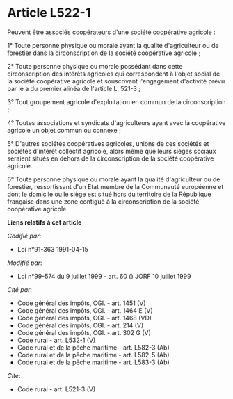 # Article L522-1

Peuvent être associés coopérateurs d'une société coopérative agricole : 

1° Toute personne physique ou morale ayant la qualité d'agriculteur ou de forestier dans la circonscription de la société
coopérative agricole ; 

2° Toute personne physique ou morale possédant dans cette circonscription des intérêts agricoles qui correspondent à l'objet
social de la société coopérative agricole et souscrivant l'engagement d'activité prévu par le a du premier alinéa de
l'article L. 521-3 ; 

3° Tout groupement agricole d'exploitation en commun de la circonscription ; 

4° Toutes associations et syndicats d'agriculteurs ayant avec la coopérative agricole un objet commun ou connexe ; 

5° D'autres sociétés coopératives agricoles, unions de ces sociétés et sociétés d'intérêt collectif agricole, alors même que
leurs sièges sociaux seraient situés en dehors de la circonscription de la société coopérative agricole. 

6° Toute personne physique ou morale ayant la qualité d'agriculteur ou de forestier, ressortissant d'un Etat membre de la
Communauté européenne et dont le domicile ou le siège est situé hors du territoire de la République française dans une zone
contiguë à la circonscription de la société coopérative agricole.

**Liens relatifs à cet article**

_Codifié par_:

  - Loi n°91-363 1991-04-15

_Modifié par_:

  - Loi n°99-574 du 9 juillet 1999 - art. 60 () JORF 10 juillet 1999

_Cité par_:

  - Code général des impôts, CGI. - art. 1451 (V)
  - Code général des impôts, CGI. - art. 1464 E (V)
  - Code général des impôts, CGI. - art. 1468 (VD)
  - Code général des impôts, CGI. - art. 214 (V)
  - Code général des impôts, CGI. - art. 302 G (V)
  - Code rural - art. L532-1 (V)
  - Code rural et de la pêche maritime - art. L582-3 (Ab)
  - Code rural et de la pêche maritime - art. L582-5 (Ab)
  - Code rural et de la pêche maritime - art. L583-3 (Ab)

_Cite_:

  - Code rural - art. L521-3 (V)
